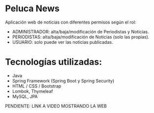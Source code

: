 # Peluca News

Aplicación web de noticias con diferentes permisos según el rol:
  
- ADMINISTRADOR: alta/baja/modificación de Periodistas y Noticias.
- PERIODISTAS: alta/baja/modificación de Noticias (solo las propias).
- USUARIO: solo puede ver las noticias publicadas.


# Tecnologías utilizadas:
- Java
- Spring Framework (Spring Boot y Spring Security)
- HTML / CSS / Bootstrap
- Lombok, Thymeleaf
- MySQL, JPA


PENDIENTE: LINK A VIDEO MOSTRANDO LA WEB

